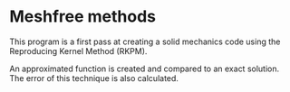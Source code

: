 # Meshfree methods
This program is a first pass at creating a solid mechanics code using the Reproducing Kernel Method (RKPM).

An approximated function is created and compared to an exact solution. The error of this technique is also calculated.


